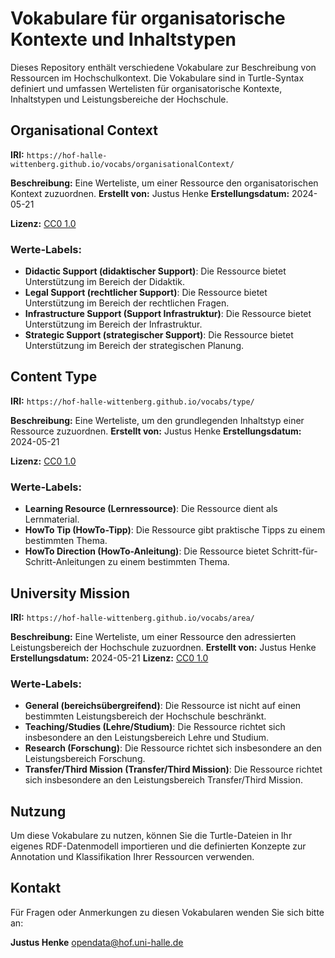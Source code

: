 # Vokabulare für organisatorische Kontexte und Inhaltstypen

Dieses Repository enthält verschiedene Vokabulare zur Beschreibung von Ressourcen im Hochschulkontext. Die Vokabulare sind in Turtle-Syntax definiert und umfassen Wertelisten für organisatorische Kontexte, Inhaltstypen und Leistungsbereiche der Hochschule.

## Organisational Context

**IRI:** `https://hof-halle-wittenberg.github.io/vocabs/organisationalContext/`

**Beschreibung:** Eine Werteliste, um einer Ressource den organisatorischen Kontext zuzuordnen.
**Erstellt von:** Justus Henke
**Erstellungsdatum:** 2024-05-21

**Lizenz:** [CC0 1.0](https://creativecommons.org/publicdomain/zero/1.0/)

### Werte-Labels:
- **Didactic Support (didaktischer Support)**: Die Ressource bietet Unterstützung im Bereich der Didaktik.
- **Legal Support (rechtlicher Support)**: Die Ressource bietet Unterstützung im Bereich der rechtlichen Fragen.
- **Infrastructure Support (Support Infrastruktur)**: Die Ressource bietet Unterstützung im Bereich der Infrastruktur.
- **Strategic Support (strategischer Support)**: Die Ressource bietet Unterstützung im Bereich der strategischen Planung.

## Content Type

**IRI:** `https://hof-halle-wittenberg.github.io/vocabs/type/`

**Beschreibung:** Eine Werteliste, um den grundlegenden Inhaltstyp einer Ressource zuzuordnen.
**Erstellt von:** Justus Henke
**Erstellungsdatum:** 2024-05-21

**Lizenz:** [CC0 1.0](https://creativecommons.org/publicdomain/zero/1.0/)

### Werte-Labels:
- **Learning Resource (Lernressource)**: Die Ressource dient als Lernmaterial.
- **HowTo Tip (HowTo-Tipp)**: Die Ressource gibt praktische Tipps zu einem bestimmten Thema.
- **HowTo Direction (HowTo-Anleitung)**: Die Ressource bietet Schritt-für-Schritt-Anleitungen zu einem bestimmten Thema.

## University Mission

**IRI:** `https://hof-halle-wittenberg.github.io/vocabs/area/`

**Beschreibung:** Eine Werteliste, um einer Ressource den adressierten Leistungsbereich der Hochschule zuzuordnen.
**Erstellt von:** Justus Henke
**Erstellungsdatum:** 2024-05-21
**Lizenz:** [CC0 1.0](https://creativecommons.org/publicdomain/zero/1.0/)

### Werte-Labels:
- **General (bereichsübergreifend)**: Die Ressource ist nicht auf einen bestimmten Leistungsbereich der Hochschule beschränkt.
- **Teaching/Studies (Lehre/Studium)**: Die Ressource richtet sich insbesondere an den Leistungsbereich Lehre und Studium.
- **Research (Forschung)**: Die Ressource richtet sich insbesondere an den Leistungsbereich Forschung.
- **Transfer/Third Mission (Transfer/Third Mission)**: Die Ressource richtet sich insbesondere an den Leistungsbereich Transfer/Third Mission.

## Nutzung

Um diese Vokabulare zu nutzen, können Sie die Turtle-Dateien in Ihr eigenes RDF-Datenmodell importieren und die definierten Konzepte zur Annotation und Klassifikation Ihrer Ressourcen verwenden.

## Kontakt

Für Fragen oder Anmerkungen zu diesen Vokabularen wenden Sie sich bitte an:

**Justus Henke** opendata@hof.uni-halle.de
